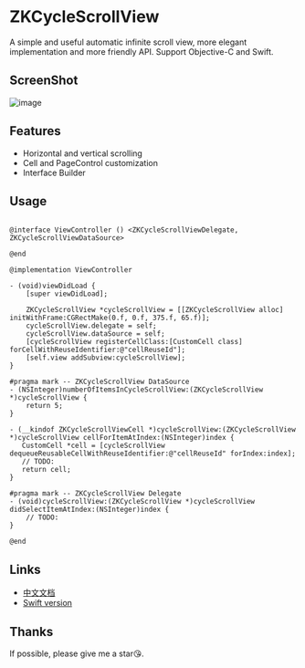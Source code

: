# ZKCycleScrollView

A simple and useful automatic infinite scroll view, more elegant implementation and more friendly API. Support Objective-C and Swift.

## ScreenShot

![image](https://github.com/bestDew/ZKCycleScrollViewDemo-OC/blob/master/ZKCycleScrollViewDemo-OC/Untitled.gif)

## Features

-   Horizontal and vertical scrolling
-   Cell and PageControl customization
-   Interface Builder

## Usage

```objc

@interface ViewController () <ZKCycleScrollViewDelegate, ZKCycleScrollViewDataSource>

@end

@implementation ViewController

- (void)viewDidLoad {
    [super viewDidLoad];
    
    ZKCycleScrollView *cycleScrollView = [[ZKCycleScrollView alloc] initWithFrame:CGRectMake(0.f, 0.f, 375.f, 65.f)];
    cycleScrollView.delegate = self;
    cycleScrollView.dataSource = self;
    [cycleScrollView registerCellClass:[CustomCell class] forCellWithReuseIdentifier:@"cellReuseId"];
    [self.view addSubview:cycleScrollView];
}

#pragma mark -- ZKCycleScrollView DataSource
- (NSInteger)numberOfItemsInCycleScrollView:(ZKCycleScrollView *)cycleScrollView {
    return 5;
}

- (__kindof ZKCycleScrollViewCell *)cycleScrollView:(ZKCycleScrollView *)cycleScrollView cellForItemAtIndex:(NSInteger)index {
   CustomCell *cell = [cycleScrollView dequeueReusableCellWithReuseIdentifier:@"cellReuseId" forIndex:index];
   // TODO:
   return cell;
}

#pragma mark -- ZKCycleScrollView Delegate
- (void)cycleScrollView:(ZKCycleScrollView *)cycleScrollView didSelectItemAtIndex:(NSInteger)index {
    // TODO:
}

@end

```

## Links

-   [中文文档](./README_CN.md)
-   [Swift version](https://github.com/bestDew/ZKCycleScrollViewDemo)

## Thanks

If possible, please give me a star😘.
